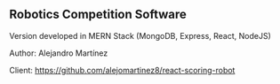 ## Robotics Competition Software

Version developed in MERN Stack (MongoDB, Express, React, NodeJS)

Author: Alejandro Martínez

Client: https://github.com/alejomartinez8/react-scoring-robot
